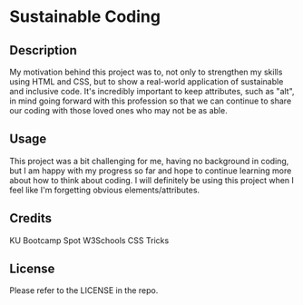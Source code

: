 # Sustainable Coding

## Description

My motivation behind this project was to, not only to strengthen my skills using HTML and CSS, but to show a real-world application of sustainable and inclusive code. It's incredibly important to keep attributes, such as "alt", in mind going forward with this profession so that we can continue to share our coding with those loved ones who may not be as able. 

## Usage

This project was a bit challenging for me, having no background in coding, but I am happy with my progress so far and hope to continue learning more about how to think about coding. I will definitely be using this project when I feel like I'm forgetting obvious elements/attributes.

## Credits

KU Bootcamp Spot
W3Schools
CSS Tricks

## License

Please refer to the LICENSE in the repo.